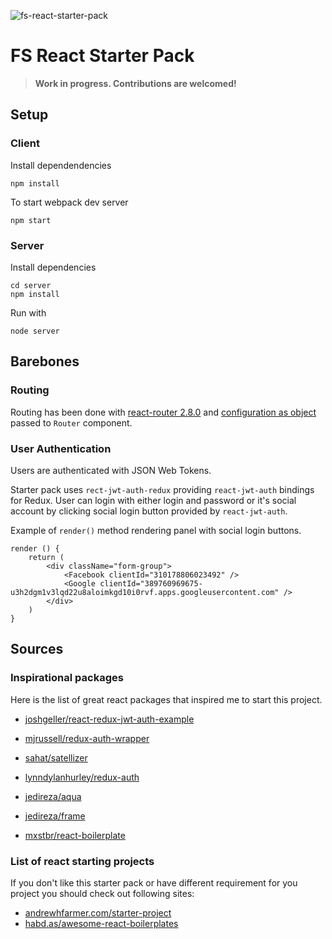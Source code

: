 ![fs-react-starter-pack](https://cloud.githubusercontent.com/assets/10958238/19007584/a5839d9e-875d-11e6-9629-38f468fca30f.jpg)

# FS React Starter Pack

> **Work in progress. Contributions are welcomed!**

## Setup

### Client

Install dependendencies
```
npm install
```

To start webpack dev server
```
npm start
```

### Server

Install dependencies
```
cd server
npm install
```

Run with
```
node server
```

## Barebones

### Routing

Routing has been done with [react-router 2.8.0][react-router] and [configuration as object][react-router-conf] passed to `Router` component.

[react-router]: https://github.com/reactjs/react-router/blob/v2.8.0/
[react-router-conf]: https://github.com/reactjs/react-router/blob/v2.8.0/docs/guides/RouteConfiguration.md#configuration-with-plain-routes

### User Authentication

Users are authenticated with JSON Web Tokens.

Starter pack uses `rect-jwt-auth-redux` providing `react-jwt-auth` bindings for Redux. 
User can login with either login and password or it's social account by clicking social login button provided 
by `react-jwt-auth`.

Example of `render()` method rendering panel with social login buttons.
```
render () {
    return (
        <div className="form-group">
            <Facebook clientId="310178806023492" />
            <Google clientId="389760969675-u3h2dgm1v3lqd22u8aloimkgd10i0rvf.apps.googleusercontent.com" />
        </div>
    )
}
```

## Sources

### Inspirational packages

Here is the list of great react packages that inspired me to start this project.

* [joshgeller/react-redux-jwt-auth-example](https://github.com/joshgeller/react-redux-jwt-auth-example)
* [mjrussell/redux-auth-wrapper](https://github.com/mjrussell/redux-auth-wrapper)
* [sahat/satellizer](https://github.com/sahat/satellizer)
* [lynndylanhurley/redux-auth](https://github.com/lynndylanhurley/redux-auth)
* [jedireza/aqua](https://github.com/jedireza/aqua)
* [jedireza/frame](https://github.com/jedireza/frame)

* [mxstbr/react-boilerplate](https://github.com/mxstbr/react-boilerplate)

### List of react starting projects

If you don't like this starter pack or have different requirement for you project you should check out following sites:

* [andrewhfarmer.com/starter-project](http://andrewhfarmer.com/starter-project)
* [habd.as/awesome-react-boilerplates](https://habd.as/awesome-react-boilerplates)